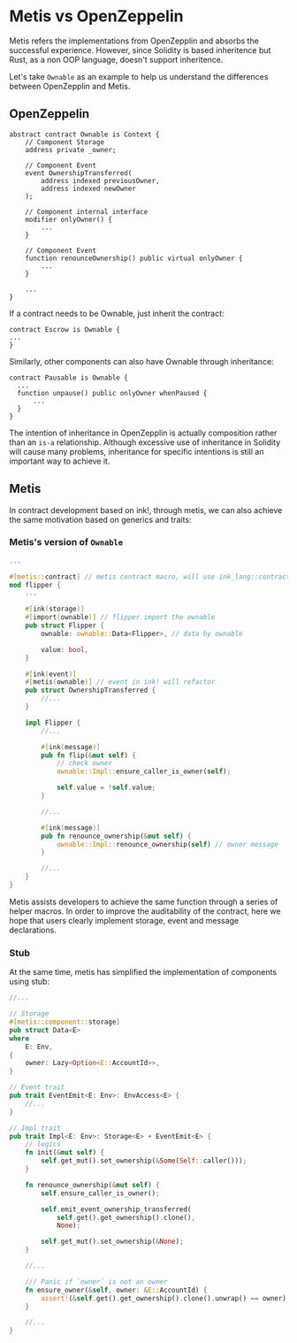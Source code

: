 # Metis vs OpenZeppelin
Metis refers the implementations from OpenZepplin and absorbs the successful experience. However, since Solidity is based inheritence but Rust, as a non OOP language, doesn't support inheritence. 

Let's take `Ownable` as an example to help us understand the differences between OpenZepplin and Metis.

## OpenZeppelin
```solidity
abstract contract Ownable is Context {
    // Component Storage
    address private _owner;

    // Component Event
    event OwnershipTransferred(
        address indexed previousOwner,
        address indexed newOwner
    );
    
    // Component internal interface
    modifier onlyOwner() {
        ...
    }

    // Component Event
    function renounceOwnership() public virtual onlyOwner {
        ...
    }

    ...
}
```

If a contract needs to be Ownable, just inherit the contract:

```solidity
contract Escrow is Ownable {
...
}
```

Similarly, other components can also have Ownable through inheritance:

```solidity
contract Pausable is Ownable {
  ...
  function unpause() public onlyOwner whenPaused {
      ...
  }
}
```
The intention of inheritance in OpenZepplin is actually composition rather than an `is-a` relationship. Although excessive use of inheritance in Solidity will cause many problems, inheritance for specific intentions is still an important way to achieve it.


## Metis
In contract development based on ink!, through metis, we can also achieve the same motivation based on generics and traits:

### Metis's version of `Ownable`
```rust
...

#[metis::contract] // metis contract macro, will use ink_lang::contract auto
mod flipper {
    ...

    #[ink(storage)]
    #[import(ownable)] // flipper import the ownable
    pub struct Flipper {
        ownable: ownable::Data<Flipper>, // data by ownable

        value: bool,
    }

    #[ink(event)]
    #[metis(ownable)] // event in ink! will refactor
    pub struct OwnershipTransferred {
        //...
    }

    impl Flipper {
        //...

        #[ink(message)]
        pub fn flip(&mut self) {
            // check owner
            ownable::Impl::ensure_caller_is_owner(self);

            self.value = !self.value;
        }

        //...

        #[ink(message)]
        pub fn renounce_ownership(&mut self) {
            ownable::Impl::renounce_ownership(self) // owner message
        }

        //...
    }
}
```

Metis assists developers to achieve the same function through a series of helper macros. In order to improve the auditability of the contract, here we hope that users clearly implement storage, event and message declarations.

### Stub
At the same time, metis has simplified the implementation of components using stub:

```rust
//...

// Storage
#[metis::component::storage]
pub struct Data<E>
where
    E: Env,
{
    owner: Lazy<Option<E::AccountId>>,
}

// Event trait
pub trait EventEmit<E: Env>: EnvAccess<E> {
    //...
}

// Impl trait
pub trait Impl<E: Env>: Storage<E> + EventEmit<E> {
    // logics
    fn init(&mut self) {
        self.get_mut().set_ownership(&Some(Self::caller()));
    }

    fn renounce_ownership(&mut self) {
        self.ensure_caller_is_owner();

        self.emit_event_ownership_transferred(
            self.get().get_ownership().clone(),
            None);

        self.get_mut().set_ownership(&None);
    }

    //...

    /// Panic if `owner` is not an owner
    fn ensure_owner(&self, owner: &E::AccountId) {
        assert!(&self.get().get_ownership().clone().unwrap() == owner);
    }

    //...
}

```